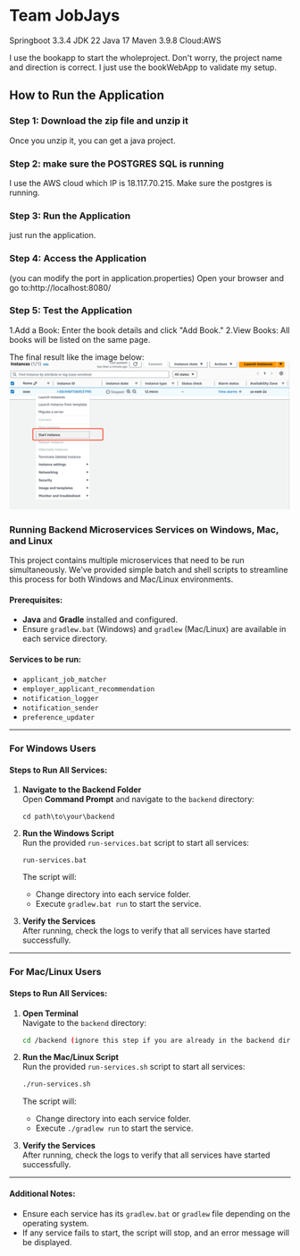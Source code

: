 # Team JobJays

Springboot 3.3.4
JDK 22
Java 17
Maven 3.9.8
Cloud:AWS

I use the bookapp to start the wholeproject.
Don't worry, the project name and direction is correct. I just use the bookWebApp to validate my setup.
## How to Run the Application

### Step 1: Download the zip file and unzip it
Once you unzip it, you can get a java project.

### Step 2: make sure the POSTGRES SQL is running
I use the AWS cloud which IP is 18.117.70.215.
Make sure the postgres is running.


### Step 3: Run the Application
just run the application.


### Step 4: Access the Application
(you can modify the port in application.properties)
Open your browser and go to:http://localhost:8080/

### Step 5: Test the Application
1.Add a Book: Enter the book details and click "Add Book."
2.View Books: All books will be listed on the same page.

The final result like the image below:
![img_1.png](img_1.png)

### Running Backend Microservices Services on Windows, Mac, and Linux

This project contains multiple microservices that need to be run simultaneously. We've provided simple batch and shell scripts to streamline this process for both Windows and Mac/Linux environments.

#### Prerequisites:
- **Java** and **Gradle** installed and configured.
- Ensure `gradlew.bat` (Windows) and `gradlew` (Mac/Linux) are available in each service directory.

#### Services to be run:
- `applicant_job_matcher`
- `employer_applicant_recommendation`
- `notification_logger`
- `notification_sender`
- `preference_updater`

---

### For **Windows** Users

#### Steps to Run All Services:

1. **Navigate to the Backend Folder**  
   Open **Command Prompt** and navigate to the `backend` directory:
   ```batch
   cd path\to\your\backend
   ```

2. **Run the Windows Script**  
   Run the provided `run-services.bat` script to start all services:
   ```batch
   run-services.bat
   ```

   The script will:
    - Change directory into each service folder.
    - Execute `gradlew.bat run` to start the service.

3. **Verify the Services**  
   After running, check the logs to verify that all services have started successfully.

---

### For **Mac/Linux** Users

#### Steps to Run All Services:

1. **Open Terminal**  
   Navigate to the `backend` directory:
   ```bash
   cd /backend (ignore this step if you are already in the backend directory)
   ```

2. **Run the Mac/Linux Script**  
   Run the provided `run-services.sh` script to start all services:
   ```bash
   ./run-services.sh
   ```

   The script will:
    - Change directory into each service folder.
    - Execute `./gradlew run` to start the service.

3. **Verify the Services**  
   After running, check the logs to verify that all services have started successfully.

---

#### Additional Notes:
- Ensure each service has its `gradlew.bat` or `gradlew` file depending on the operating system.
- If any service fails to start, the script will stop, and an error message will be displayed.

